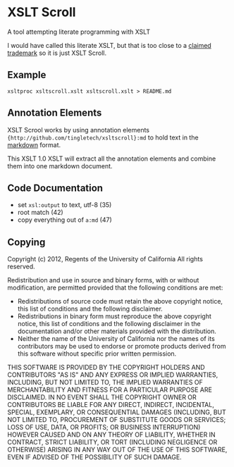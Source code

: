 
# XSLT Scroll
A tool attempting literate programming with XSLT

I would have called this literate XSLT, but that is too close to a
[claimed trademark](http://www.cranesoftwrights.com/ns/literate-xslt/index.htm) so
it is just XSLT Scroll.

## Example

```
xsltproc xsltscroll.xslt xsltscroll.xslt > README.md
```

## Annotation Elements

XSLT Scrool works by using annotation elements
`{http://github.com/tingletech/xsltscroll}:md` to hold text in the
[markdown](http://daringfireball.net/projects/markdown/) format.

This XSLT 1.0 XSLT will extract all the annotation elements and
combine them into one markdown document.

## Code Documentation


 * set `xsl:output` to text, utf-8 (35)
 * root match (42)
 * copy everything out of `a:md` (47)

## Copying
Copyright (c) 2012, Regents of the University of California
All rights reserved.

Redistribution and use in source and binary forms, with or without
modification, are permitted provided that the following conditions are met:

- Redistributions of source code must retain the above copyright notice, 
  this list of conditions and the following disclaimer.
- Redistributions in binary form must reproduce the above copyright notice, 
  this list of conditions and the following disclaimer in the documentation 
  and/or other materials provided with the distribution.
- Neither the name of the University of California nor the names of its
  contributors may be used to endorse or promote products derived from this 
  software without specific prior written permission.

THIS SOFTWARE IS PROVIDED BY THE COPYRIGHT HOLDERS AND CONTRIBUTORS "AS IS" 
AND ANY EXPRESS OR IMPLIED WARRANTIES, INCLUDING, BUT NOT LIMITED TO, THE 
IMPLIED WARRANTIES OF MERCHANTABILITY AND FITNESS FOR A PARTICULAR PURPOSE 
ARE DISCLAIMED. IN NO EVENT SHALL THE COPYRIGHT OWNER OR CONTRIBUTORS BE 
LIABLE FOR ANY DIRECT, INDIRECT, INCIDENTAL, SPECIAL, EXEMPLARY, OR 
CONSEQUENTIAL DAMAGES (INCLUDING, BUT NOT LIMITED TO, PROCUREMENT OF 
SUBSTITUTE GOODS OR SERVICES; LOSS OF USE, DATA, OR PROFITS; OR BUSINESS 
INTERRUPTION) HOWEVER CAUSED AND ON ANY THEORY OF LIABILITY, WHETHER IN 
CONTRACT, STRICT LIABILITY, OR TORT (INCLUDING NEGLIGENCE OR OTHERWISE) 
ARISING IN ANY WAY OUT OF THE USE OF THIS SOFTWARE, EVEN IF ADVISED OF THE 
POSSIBILITY OF SUCH DAMAGE.
